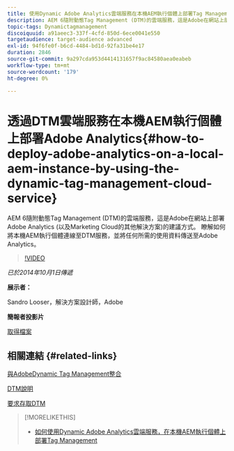 ```yaml
---
title: 使用Dynamic Adobe Analytics雲端服務在本機AEM執行個體上部署Tag Management
description: AEM 6隨附動態Tag Management (DTM)的雲端服務，這是Adobe在網站上部署Adobe Analytics (以及Marketing Cloud的其他解決方案)的建議方式。 瞭解如何將本機AEM執行個體連線至DTM服務，並將任何所需的使用資料傳送至Adobe Analytics。
topic-tags: Dynamictagmanagement
discoiquuid: a91aeec3-337f-4cfd-850d-6ece0041e550
targetaudience: target-audience advanced
exl-id: 94f6fe0f-b6cd-4484-bd1d-92fa31be4e17
duration: 2846
source-git-commit: 9a297cda953d4414131657f9ac84580aea0eabeb
workflow-type: tm+mt
source-wordcount: '179'
ht-degree: 0%

---
```


# 透過DTM雲端服務在本機AEM執行個體上部署Adobe Analytics{#how-to-deploy-adobe-analytics-on-a-local-aem-instance-by-using-the-dynamic-tag-management-cloud-service}

AEM 6隨附動態Tag Management (DTM)的雲端服務，這是Adobe在網站上部署Adobe Analytics (以及Marketing Cloud的其他解決方案)的建議方式。 瞭解如何將本機AEM執行個體連線至DTM服務，並將任何所需的使用資料傳送至Adobe Analytics。

>[!VIDEO](https://video.tv.adobe.com/v/19401/?quality=9)

*已於2014年10月1日傳遞*

**展示者：**

Sandro Looser，解決方案設計師，Adobe

**簡報者投影片**

[取得檔案](assets/dtm-10-1-2014.pdf)

## 相關連結 {#related-links}

[與AdobeDynamic Tag Management整合](https://docs.adobe.com/docs/en/aem/6-0/administer/integration/marketing-cloud/dtm.html)

[DTM說明](https://experienceleague.adobe.com/docs/data-collection.html?lang=zh-Hant)

[要求存取DTM](https://dtm.adobe.com/request_access)

<!--
[Get back to the Overview](https://helpx.adobe.com/tw/experience-manager/kt/eseminars/gems/aem-index.html)
-->

>[!MORELIKETHIS]
>
>* [如何使用Dynamic Adobe Analytics雲端服務，在本機AEM執行個體上部署Tag Management](aem-adobe-analytics-dynamic-tag-management.md)

